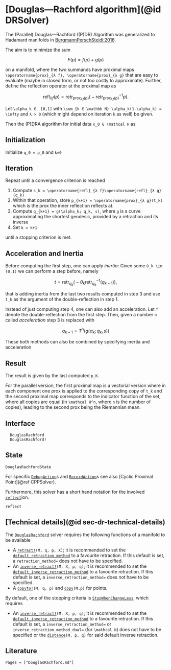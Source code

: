 # [Douglas—Rachford algorithm](@id DRSolver)

The (Parallel) Douglas—Rachford ((P)DR) Algorithm was generalized to Hadamard
manifolds in [BergmannPerschSteidl:2016](@cite).

The aim is to minimize the sum

```math
F(p) = f(p) + g(p)
```

on a manifold, where the two summands have proximal maps
``\operatorname{prox}_{λ f}, \operatorname{prox}_{λ g}`` that are easy
to evaluate (maybe in closed form, or not too costly to approximate).
Further, define the reflection operator at the proximal map as

```math
\operatorname{refl}_{λ f}(p) = \operatorname{retr}_{\operatorname{prox}_{λ f}(p)} \bigl( -\operatorname{retr}^{-1}_{\operatorname{prox}_{λ f}(p)} p \bigr).
```

Let ``\alpha_k ∈  [0,1]`` with ``\sum_{k ∈ \mathbb N} \alpha_k(1-\alpha_k) =  \infty``
and ``λ > 0`` (which might depend on iteration ``k`` as well) be given.

Then the (P)DRA algorithm for initial data ``x_0 ∈ \mathcal H`` as

## Initialization

Initialize ``q_0 = p_0`` and ``k=0``

## Iteration

Repeat until a convergence criterion is reached

1. Compute ``s_k = \operatorname{refl}_{λ f}\operatorname{refl}_{λ g}(q_k)``
2. Within that operation, store ``p_{k+1} = \operatorname{prox}_{λ g}(t_k)`` which is the prox the inner reflection reflects at.
3. Compute ``q_{k+1} = g(\alpha_k; q_k, s)``, where ``g`` is a curve approximating the shortest geodesic, provided by a retraction and its inverse
4. Set ``k = k+1``

until a stopping criterion is met.

## Acceleration and Inertia

Before computing the first step, one can apply _inertia_: Given some ``θ_k \in (0,1)``
we can perform a step before, namely

```math
t = \operatorname{retr}_{q_k}
  \bigl( -θ_k\operatorname{retr}^{-1}_{q_k}(q_{k-1}) \bigr),
```

that is adding inertia from the last two results computed in step 3
and use `t_k` as the argument of the double-reflection in step 1.

Instead of just computing step 4, one can also add an acceleration.
Let `T` denote the double-reflection from the first step.
Then, given a number ``n`` called _acceleration_ step 3 is replaced with

```math
q_{k+1} = T^n\bigl( g(\alpha_k; q_k, s) \bigr)
```

These both methods can also be combined by specifying inertia and acceleration

## Result

The result is given by the last computed ``p_K``.

For the parallel version, the first proximal map is a vectorial version where
in each component one prox is applied to the corresponding copy of ``t_k`` and
the second proximal map corresponds to the indicator function of the set,
where all copies are equal (in ``\mathcal H^n``, where ``n`` is the number of copies),
leading to the second prox being the Riemannian mean.

## Interface

```@docs
  DouglasRachford
  DouglasRachford!
```

## State

```@docs
DouglasRachfordState
```

For specific [`DebugAction`](@ref)s and [`RecordAction`](@ref)s see also
[Cyclic Proximal Point](@ref CPPSolver).

Furthermore, this solver has a short hand notation for the involved [`reflect`](@ref)ion.

```@docs
reflect
```

## [Technical details](@id sec-dr-technical-details)

The [`DouglasRachford`](@ref) solver requires the following functions of a manifold to be available

* A [`retract!`](https://juliamanifolds.github.io/ManifoldsBase.jl/stable/retractions/)`(M, q, p, X)`; it is recommended to set the [`default_retraction_method`](https://juliamanifolds.github.io/ManifoldsBase.jl/stable/retractions/#ManifoldsBase.default_retraction_method-Tuple{AbstractManifold}) to a favourite retraction. If this default is set, a `retraction_method=` does not have to be specified.
* An [`inverse_retract!`](https://juliamanifolds.github.io/ManifoldsBase.jl/stable/retractions/)`(M, X, p, q)`; it is recommended to set the [`default_inverse_retraction_method`](https://juliamanifolds.github.io/ManifoldsBase.jl/stable/retractions/#ManifoldsBase.default_inverse_retraction_method-Tuple{AbstractManifold}) to a favourite retraction. If this default is set, a `inverse_retraction_method=` does not have to be specified.
* A [`copyto!`](https://juliamanifolds.github.io/ManifoldsBase.jl/stable/functions/#Base.copyto!-Tuple{AbstractManifold,%20Any,%20Any})`(M, q, p)` and [`copy`](https://juliamanifolds.github.io/ManifoldsBase.jl/stable/functions/#Base.copy-Tuple{AbstractManifold,%20Any})`(M,p)` for points.

By default, one of the stopping criteria is [`StopWhenChangeLess`](@ref),
which requires

* An [`inverse_retract!`](https://juliamanifolds.github.io/ManifoldsBase.jl/stable/retractions/)`(M, X, p, q)`; it is recommended to set the [`default_inverse_retraction_method`](https://juliamanifolds.github.io/ManifoldsBase.jl/stable/retractions/#ManifoldsBase.default_inverse_retraction_method-Tuple{AbstractManifold}) to a favourite retraction. If this default is set, a `inverse_retraction_method=` or `inverse_retraction_method_dual=` (for ``\mathcal N``) does not have to be specified or the [`distance`](https://juliamanifolds.github.io/ManifoldsBase.jl/stable/functions/#ManifoldsBase.distance-Tuple{AbstractManifold,%20Any,%20Any})`(M, p, q)` for said default inverse retraction.

## Literature

```@bibliography
Pages = ["DouglasRachford.md"]
```
